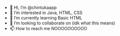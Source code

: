 - 👋 Hi, I’m @chintukaapp
- 👀 I’m interested in Java, HTML, CSS
- 🌱 I’m currently learning Basic HTML
- 💞️ I’m looking to collaborate on (idk what this means)
- 📫 How to reach me NOOOOOOOOOO

<!---
chintukaapp/chintukaapp is a ✨ special ✨ repository because its `README.md` (this file) appears on your GitHub profile.
You can click the Preview link to take a look at your changes.
--->
